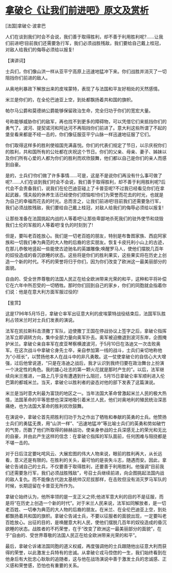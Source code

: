 # [拿破仑《让我们前进吧》原文及赏析](https://www.vrrw.net/wx/14725.html)

[法国]拿破仑·波拿巴

人们在谈到我们时会不会说，我们善于取得胜利，却不善于利用胜利呢?……让我们前进吧!目前我们还需要急行军，我们必须战胜残敌，我们要给自己戴上桂冠，对敌人给我们的侮辱必须给以报复!

【演讲词】

士兵们，你们像山洪一样从亚平宁高原上迅速地猛冲下来。你们战胜并消灭了一切阻挡你们前进的敌人。

从奥地利暴政下解放出来的皮埃蒙特，表现了与法国和平友好相处的天然感情。

米兰是你们的，在全伦巴迪亚上空，到处都飘扬着共和国的旗帜。

帕尔马公爵和莫德纳公爵能够保留政治生命，完全归功于你们的宽宏大量。

号称能够威胁你们的敌军，再也找不到更多的障碍物，可以凭借它们来抵挡你们的勇气了。波河、提契诺河和阿达河不再阻挡你们前进了。意大利这些所谓了不起的堡垒看来都是不经一击的，你们像征服亚平宁山脉一样迅速地征服了它们。

你们取得这样多的胜利使祖国充满喜悦。你们的代表们规定了节日，以示庆祝你们的胜利，共和国所有的公社都在庆祝这个节日。你们的父亲、母亲、妻子、姊妹以及你们所有心爱的人都为你们的胜利而欢欣鼓舞，他们都以自己是你们的亲人而感到自豪。

是的，士兵们!你们做了许多事情……可是，这是不是说你们再没有什么事可做了呢?……人们在谈到我们时会不会说，我们善于取得胜利，却不善于利用胜利呢?后代会不会责备我们，说我们在伦巴迪亚碰上了卡普亚呢?不过我已经看见你们在拿起武器，懦夫般的休养生活已经使你们烦恼啦!你们为荣誉而花去的时光，也就是为自己的幸福而花去的时光。总而言之，让我们前进吧!目前我们还需要急行军，我们必须战胜残敌，我们要给自己戴上桂冠，对敌人给我们的侮辱必须给以报复!

让那些准备在法国挑起内战的人等着吧!让那些卑鄙地杀死我们的驻外使节和烧毁我们土伦的军舰的人等着吧!复仇的时刻到了!

但是，要叫老百姓放心。我们是一切老百姓的朋友，特别是布鲁图家族、西庇阿家族和一切我们奉为典范的大人物的后裔的忠实朋友。恢复卡皮托利小山上的古迹，在那儿恭敬地竖起一些能使古迹驰名的英雄雕像;唤醒罗马人，使他们摆脱几百年的奴役造成的昏沉欲睡的状态。这些将是你们的胜利果实，这些果实将在历史上创造一个新的时代。不朽的荣誉将归于你们，因为你们改变了欧洲这一最美丽部分的面貌。

自由的、受全世界尊敬的法国人民正在给全欧洲带来光荣的和平，这种和平将补偿它在六年中所忍受的一切牺牲。那时你们回到自己的家乡，你们的同胞就会指着你们说：他是在意大利方面军服过役的!



【鉴赏】

这是1796年5月15日，拿破仑率军出征意大利的皮埃蒙特战役结束后，法国军队胜利占领米兰时对士兵们发表的演说。

法军在凯拉斯科击溃撒丁军队，迫使撒丁王国在停战协议上签字之后，拿破仑指挥法军立即调转方向，集中全部力量向奥军扑去。奥军被迫撤退到波河东岸，企图掩护米兰。拿破仑亲自率军在皮亚琴察横渡波河，于5月10日在洛迪又一次击败奥军。在这次战斗中拿破仑身先士卒，亲自参加第一线的战斗，士兵们亲切地称他为“小班长”，以赞扬他本人在战斗中的非凡勇敢。这一仗使拿破仑的自信心大大增强，过后他曾说道，“只是在洛迪之战后，我才认识到我终归要在政治舞台上扮演一个决定性的角色。我的雄心壮志的第一颗火花就是那时产生的”。以后，法军继续向米兰推进，一路上几乎没有遭遇到什么阻拦，5月15日拿破仑率军顺利进入伦巴第的都城米兰。当天，拿破仑以胜利者的姿态对他的部下发表了这篇演说。

米兰是当时意大利最为富饶的地区之一。当年法国大革命曾激起米兰人民的极大热情，法国革命的平等思想也深深地吸引着米兰人民，他们对奥地利的殖民统治深恶痛绝，也为法国大革命的胜利欢欣鼓舞。

在演说中，拿破仑首先把胜利归功于为之作出了牺牲和奉献的英勇的士兵。他赞扬士兵们的勇猛无畏，用“山洪一样”、“迅速地猛冲”等比喻士兵们的英勇和势如破竹的气势，历数了他们所取得的赫赫战功，使亲身参战的士兵深感无上的荣光和无比的自豪，并由此产生这样的信念：在拿破仑指挥的军队面前，任何困难与阻挠都是不堪一击的。

对于日后注定要叱咤风云、大展宏图的伟大人物来说，眼前的胜利再大，从长远看，意义还是有限的。在胜利的关头，最可怕的是丧失斗志，随遇而安。因此，拿破仑告诫自己的士兵，不仅要善于取得胜利，还要善于利用胜利。他强调“目前我们还需要急行军，我们必须战胜残敌”，号召士兵继续前进，向企图挑起法国内战的敌人复仇。而不能像古代迦太基统帅汉尼拔那样，在击败但没有消灭罗马军队的时候，长期逗留在卡普亚无所作为。

拿破仑始终认为，他所率领的是一支正义之师;他进军意大利的目的不是征服，而是将“在历史上创造一个新的时代”。对于米兰人民来说，法军如同解放者，是一切老百姓、一切奉为典范的大人物的后裔的朋友。在米兰、在全伦巴迪亚上空，到处都飘扬着共和国的旗帜。拿破仑告诫士兵，不要以征服者的面貌出现，一定要叫老百姓放心。出征的目的，是唤醒意大利人民，使他们摆脱几百年的奴役造成的昏沉欲睡的状态。战胜者的不朽荣誉，在于“改变了欧洲这一最美丽部分的面貌”，在于“自由的、受世界尊敬的法国人民正在给全欧洲带来光荣的和平”。

最后，拿破仑诉诸法国同胞的道义权威，再度强调他的士兵跟随他出征意大利而获得的荣誉，以此激发士兵特有的忠诚。从拿破仑戎马倥偬的一生，我们始终看到在他身后有大批忠心耿耿的追随者，这与他在战场演说中善于激发士兵的忠诚感、正义感和荣誉感，恐怕也有重要的关系。


